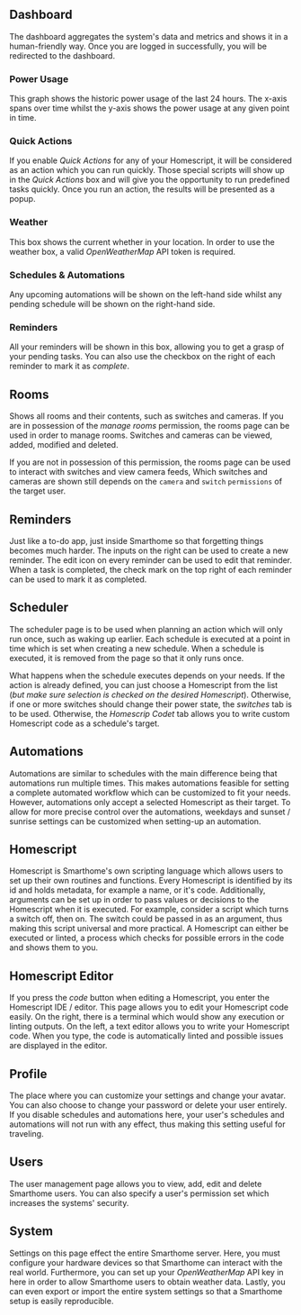 ## Dashboard
The dashboard aggregates the system's data and metrics and shows it in a human-friendly way.
Once you are logged in successfully, you will be redirected to the dashboard.

### Power Usage
This graph shows the historic power usage of the last 24 hours.
The x-axis spans over time whilst the y-axis shows the power usage at any given point in time.

### Quick Actions
If you enable *Quick Actions* for any of your Homescript, it will be considered as an action which you can run quickly.
Those special scripts will show up in the *Quick Actions* box and will give you the opportunity to run predefined tasks quickly.
Once you run an action, the results will be presented as a popup.

### Weather
This box shows the current whether in your location.
In order to use the weather box, a valid *OpenWeatherMap* API token is required.

### Schedules & Automations
Any upcoming automations will be shown on the left-hand side whilst any pending schedule will be shown on the right-hand side.

### Reminders
All your reminders will be shown in this box, allowing you to get a grasp of your pending tasks.
You can also use the checkbox on the right of each reminder to mark it as *complete*.

## Rooms
Shows all rooms and their contents, such as switches and cameras.
If you are in possession of the *manage rooms* permission, the rooms page can be used in order to manage rooms.
Switches and cameras can be viewed, added, modified and deleted.

If you are not in possession of this permission, the rooms page can be used to interact with switches and view camera feeds,
Which switches and cameras are shown still depends on the `camera` and `switch` `permissions` of the target user.

## Reminders
Just like a to-do app, just inside Smarthome so that forgetting things becomes much harder.
The inputs on the right can be used to create a new reminder.
The edit icon on every reminder can be used to edit that reminder.
When a task is completed, the check mark on the top right of each reminder can be used to mark it as completed.

## Scheduler
The scheduler page is to be used when planning an action which will only run once, such as waking up earlier.
Each schedule is executed at a point in time which is set when creating a new schedule.
When a schedule is executed, it is removed from the page so that it only runs once.

What happens when the schedule executes depends on your needs.
If the action is already defined, you can just choose a Homescript from the list (*but make sure selection is checked on the desired Homescript*).
Otherwise, if one or more switches should change their power state, the *switches* tab is to be used.
Otherwise, the *Homescrip Codet* tab allows you to write custom Homescript code as a schedule's target.

## Automations
Automations are similar to schedules with the main difference being that automations run multiple times.
This makes automations feasible for setting a complete automated workflow which can be customized to fit your needs.
However, automations only accept a selected Homescript as their target.
To allow for more precise control over the automations, weekdays and sunset / sunrise settings can be customized when setting-up an automation. 

## Homescript
Homescript is Smarthome's own scripting language which allows users to set up their own routines and functions.
Every Homescript is identified by its id and holds metadata, for example a name, or it's code.
Additionally, arguments can be set up in order to pass values or decisions to the Homescript when it is executed.
For example, consider a script which turns a switch off, then on.
The switch could be passed in as an argument, thus making this script universal and more practical. 
A Homescript can either be executed or linted, a process which checks for possible errors in the code and shows them to you.

## Homescript Editor
If you press the *code* button when editing a Homescript, you enter the Homescript IDE / editor.
This page allows you to edit your Homescript code easily.
On the right, there is a terminal which would show any execution or linting outputs.
On the left, a text editor allows you to write your Homescript code.
When you type, the code is automatically linted and possible issues are displayed in the editor.

## Profile
The place where you can customize your settings and change your avatar.
You can also choose to change your password or delete your user entirely.
If you disable schedules and automations here, your user's schedules and automations will not run with any effect, thus making this setting useful for traveling.

## Users
The user management page allows you to view, add, edit and delete Smarthome users.
You can also specify a user's permission set which increases the systems' security.

## System
Settings on this page effect the entire Smarthome server.
Here, you must configure your hardware devices so that Smarthome can interact with the real world.
Furthermore, you can set up your *OpenWeatherMap* API key in here in order to allow Smarthome users to obtain weather data.
Lastly, you can even export or import the entire system settings so that a Smarthome setup is easily reproducible.

